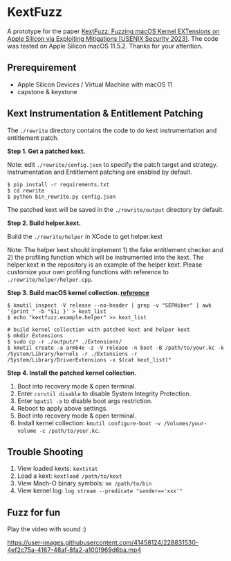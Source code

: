 # KextFuzz

A prototype for the paper [KextFuzz: Fuzzing macOS Kernel EXTensions on Apple Silicon via Exploiting Mitigations [USENIX Security 2023]](https://www.usenix.org/conference/usenixsecurity23/presentation/yin). The code was tested on Apple Silicon macOS 11.5.2.
Thanks for your attention.

## Prerequirement
- Apple Silicon Devices / Virtual Machine with macOS 11
- capstone & keystone

## Kext Instrumentation & Entitlement Patching

The `./rewrite` directory contains the code to do kext instrumentation and entitlement patch.


**Step 1. Get a patched kext.**

Note: edit `./rewrite/config.json` to specify the patch target and strategy.
Instrumentation and Entitlement patching are enabled by default.
```
$ pip install -r requirements.txt
$ cd rewrite
$ python bin_rewrite.py config.json
```
The patched kext will be saved in the `./rewrite/output` directory by default.

**Step 2. Build helper.kext.**

Build the `./rewrite/helper` in XCode to get helper.kext

Note: The helper kext should implement 1) the fake entitlement checker and 2) the profiling function which will be instrumented into the kext. 
The helper.kext in the repository is an example of the helper kext. Please customize your own profiling functions with reference to `./rewrite/helper/helper.cpp`.

**Step 3. Build macOS kernel collection. [reference](https://kernelshaman.blogspot.com/2021/02/building-xnu-for-macos-112-intel-apple.html)**

```
$ kmutil inspect -V release --no-header | grep -v "SEPHiber" | awk '{print " -b "$1; }' > kext_list
$ echo "kextfuzz.example.helper" >> kext_list

# build kernel collection with patched kext and helper kext
$ mkdir Extensions
$ sudo cp -r ./output/* ./Extensions/
$ kmutil create -a arm64e -z -V release -n boot -B /path/to/your.kc -k /System/Library/kernels -r ./Extensions -r /System/Library/DriverExtensions -x $(cat kext_list)"
```


**Step 4. Install the patched kernel collection.**

1. Boot into recovery mode & open terminal.
2. Enter `csrutil disable` to disable System Integrity Protection.
3. Enter `bputil -a` to disable boot args restriction.
4. Reboot to apply above settings.
5. Boot into recovery mode & open terminal.
3. Install kernel collection: `kmutil configure-boot -v /Volumes/your-volume -c /path/to/your.kc`.

## Trouble Shooting

1. View loaded kexts: `kextstat`
2. Load a kext: `kextload /path/to/kext`
3. View Mach-O binary symbols: `nm /path/to/bin`
4. View kernel log: `log stream --predicate "sender=='xxx'"`

## Fuzz for fun

Play the video with sound :)

https://user-images.githubusercontent.com/41458124/228831530-4ef2c75a-4167-48af-8fa2-a100f969d6ba.mp4
